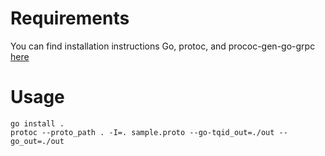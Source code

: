

# Requirements

You can find installation instructions Go, protoc, and prococ-gen-go-grpc [here](https://grpc.io/docs/languages/go/quickstart/)

# Usage

```shell
go install .
protoc --proto_path . -I=. sample.proto --go-tqid_out=./out --go_out=./out
```